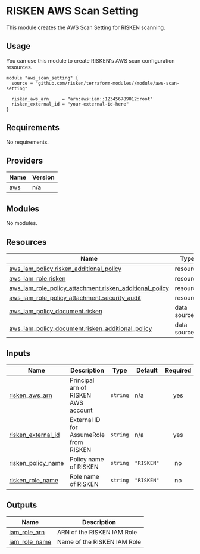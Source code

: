 # RISKEN AWS Scan Setting

This module creates the AWS Scan Setting for RISKEN scanning.

## Usage

You can use this module to create RISKEN's AWS scan configuration resources.

```hcl
module "aws_scan_setting" {
  source = "github.com/risken/terraform-modules//module/aws-scan-setting"

  risken_aws_arn     = "arn:aws:iam::123456789012:root"
  risken_external_id = "your-external-id-here"
}
```

<!-- BEGIN_TF_DOCS -->
## Requirements

No requirements.

## Providers

| Name | Version |
|------|---------|
| <a name="provider_aws"></a> [aws](#provider\_aws) | n/a |

## Modules

No modules.

## Resources

| Name | Type |
|------|------|
| [aws_iam_policy.risken_additional_policy](https://registry.terraform.io/providers/hashicorp/aws/latest/docs/resources/iam_policy) | resource |
| [aws_iam_role.risken](https://registry.terraform.io/providers/hashicorp/aws/latest/docs/resources/iam_role) | resource |
| [aws_iam_role_policy_attachment.risken_additional_policy](https://registry.terraform.io/providers/hashicorp/aws/latest/docs/resources/iam_role_policy_attachment) | resource |
| [aws_iam_role_policy_attachment.security_audit](https://registry.terraform.io/providers/hashicorp/aws/latest/docs/resources/iam_role_policy_attachment) | resource |
| [aws_iam_policy_document.risken](https://registry.terraform.io/providers/hashicorp/aws/latest/docs/data-sources/iam_policy_document) | data source |
| [aws_iam_policy_document.risken_additional_policy](https://registry.terraform.io/providers/hashicorp/aws/latest/docs/data-sources/iam_policy_document) | data source |

## Inputs

| Name | Description | Type | Default | Required |
|------|-------------|------|---------|:--------:|
| <a name="input_risken_aws_arn"></a> [risken\_aws\_arn](#input\_risken\_aws\_arn) | Principal arn of RISKEN AWS account | `string` | n/a | yes |
| <a name="input_risken_external_id"></a> [risken\_external\_id](#input\_risken\_external\_id) | External ID for AssumeRole from RISKEN | `string` | n/a | yes |
| <a name="input_risken_policy_name"></a> [risken\_policy\_name](#input\_risken\_policy\_name) | Policy name of RISKEN | `string` | `"RISKEN"` | no |
| <a name="input_risken_role_name"></a> [risken\_role\_name](#input\_risken\_role\_name) | Role name of RISKEN | `string` | `"RISKEN"` | no |

## Outputs

| Name | Description |
|------|-------------|
| <a name="output_iam_role_arn"></a> [iam\_role\_arn](#output\_iam\_role\_arn) | ARN of the RISKEN IAM Role |
| <a name="output_iam_role_name"></a> [iam\_role\_name](#output\_iam\_role\_name) | Name of the RISKEN IAM Role |
<!-- END_TF_DOCS -->
